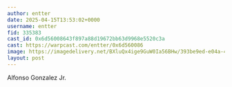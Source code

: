 ```yaml
---
author: entter
date: 2025-04-15T13:53:02+0000
username: entter
fid: 335383
cast_id: 0x6d56008643f897a88d19672bb63d9968e5520c3a
cast: https://warpcast.com/entter/0x6d560086
image: https://imagedelivery.net/BXluQx4ige9GuW0Ia56BHw/393be9ed-e04a-4989-9c6d-b29ad5154700/original
layout: post
---
```

Alfonso Gonzalez Jr.  

<img src='https://imagedelivery.net/BXluQx4ige9GuW0Ia56BHw/393be9ed-e04a-4989-9c6d-b29ad5154700/original' alt='' referrerpolicy='no-referrer'/>